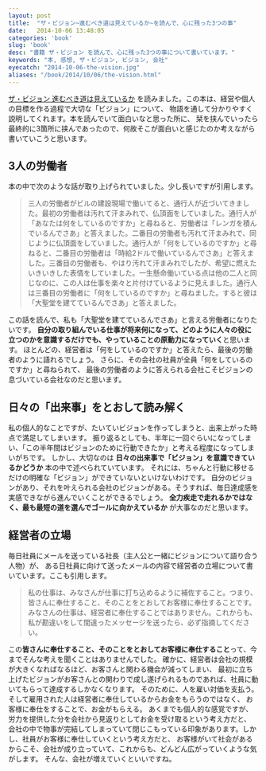 ```yaml
---
layout: post
title:  "ザ・ビジョン~進むべき道は見えているか~を読んで、心に残った3つの事"
date:   2014-10-06 13:48:05
categories: 'book'
slug: 'book'
desc: "書籍 ザ・ビジョン を読んで、心に残った3つの事について書いています。"
keywords: "本, 感想, ザ・ビジョン, ビジョン, 会社"
eyecatch: "2014-10-06-the-vision.jpg"
aliases: "/book/2014/10/06/the-vision.html"
---
```


<amp-img src="https://blog.regonn.tokyo/images/2014-10-06-the-vision.jpg" alt="freeCodeCamp" width="670px" height="480px" layout="responsive" ></amp-img>

[ザ・ビジョン 進むべき道は見えているか](http://amzn.to/2b9umKp) を読みました。この本は、経営や個人の目標を作る過程で大切な「ビジョン」について、
物語を通して分かりやすく説明してくれます。本を読んでいて面白いなと思った所に、
栞を挟んでいったら最終的に3箇所に挟んであったので、何故そこが面白いと感じたのか考えながら書いていこうと思います。

## 3人の労働者
本の中で次のような話が取り上げられていました。少し長いですが引用します。

> 三人の労働者がビルの建設現場で働いてると、通行人が近づいてきました。最初の労働者は汚れて汗まみれで、仏頂面をしていました。通行人が「あなたは何をしているのですか」と尋ねると、労働者は「レンガを積んでいるんでさあ」と答えました。二番目の労働者も汚れて汗まみれで、同じように仏頂面をしていました。通行人が「何をしているのですか」と尋ねると、二番目の労働者は「時給2ドルで働いているんでさあ」と答えました。三番目の労働者も、やはり汚れて汗まみれでしたが、希望に燃えたいきいきした表情をしていました。一生懸命働いている点は他の二人と同じなのに、この人は仕事を楽々と片付けているように見えました。通行人は三番目の労働者に「何をしているのですか」と尋ねました。すると彼は「大聖堂を建てているんでさあ」と答えました。

この話を読んで、私も「大聖堂を建てているんでさあ」と言える労働者になりたいです。
**自分の取り組んでいる仕事が将来何になって、どのように人々の役に立つのかを意識するだけでも、やっていることの原動力になっていく**と思います。
ほとんどの、経営者は「何をしているのですか」と答えたら、最後の労働者のように語れるでしょう。
さらに、その会社の社員が全員「何をしているのですか」と尋ねられて、
最後の労働者のように答えられる会社こそビジョンの息づいている会社なのだと思います。

## 日々の「出来事」をとおして読み解く
私の個人的なことですが、たいていビジョンを作ってしまうと、出来上がった時点で満足してしまいます。
振り返るとしても、半年に一回ぐらいになってしまい、「この半年間はビジョンのために行動できたか」と考える程度になってしまいがちです。
しかし、大切なのは **日々の出来事で「ビジョン」を意識できているかどうか** 本の中で述べられていています。
それには、ちゃんと行動に移せるだけの明確な「ビジョン」ができていないといけないわけです。
自分のビジョンがあり、それを叶えられる会社のビジョンがある。そうすれば、毎日達成感を実感できながら進んでいくことができるでしょう。
**全力疾走で走れるかではなく、最も最短の道を選んでゴールに向かえているか** が大事なのだと思います。

## 経営者の立場
毎日社員にメールを送っている社長（主人公と一緒にビジョンについて語り合う人物）が、
ある日社員に向けて送ったメールの内容で経営者の立場について書いています。ここも引用します。

> 私の仕事は、みなさんが仕事に打ち込めるように補佐すること。つまり、皆さんに奉仕すること、そのことをとおしてお客様に奉仕することです。みなさんの仕事は、経営者に奉仕することではありません。これからも、私が勘違いをして間違ったメッセージを送ったら、必ず指摘してください。

この**皆さんに奉仕すること、そのことをとおしてお客様に奉仕すること**って、今までそんな考えを聞くことはありませんでした。
確かに、経営者は会社の規模が大きくなればなるほど、お客さんと関わる機会が減ってしまい、
最初に立ち上げたビジョンがお客さんとの関わりで成し遂げられるものであれば、社員に動いてもらって達成するしかなくなります。
そのために、人を雇い対価を支払う。そして雇用された人は経営者に奉仕しているからお金をもらうのではなく、
お客様に奉仕をすることで、お金がもらえる。
あくまでも個人的な感覚ですが、労力を提供した分を会社から見返りとしてお金を受け取るという考え方だと、
会社の中で物事が完結してしまっていて閉じこもっている印象があります。しかし、社員がお客様に奉仕していくという考え方だと、
お客様がいて社会があるからこそ、会社が成り立っていて、これからも、どんどん広がっていくような気がします。
そんな、会社が増えていくといいですね。

